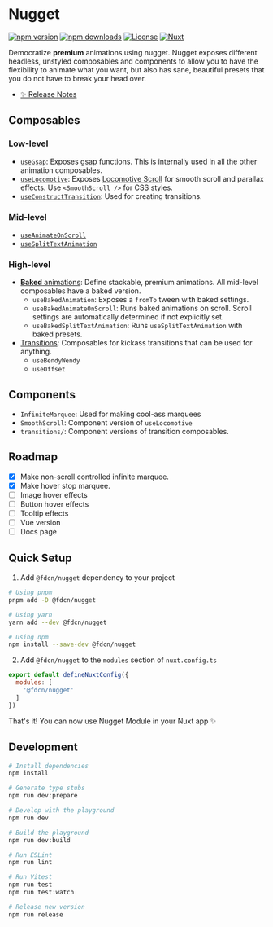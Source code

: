 <!--
Get your module up and running quickly.

Find and replace all on all files (CMD+SHIFT+F):
- Name: Nugget
- Package name: @fdcn/nugget
- Description: Democratise premium animations using nugget.
-->

# Nugget

[![npm version][npm-version-src]][npm-version-href]
[![npm downloads][npm-downloads-src]][npm-downloads-href]
[![License][license-src]][license-href]
[![Nuxt][nuxt-src]][nuxt-href]

Democratize **premium** animations using nugget. Nugget exposes different headless, unstyled composables and components to allow you to have the flexibility to animate what you want, but also has sane, beautiful presets that you do not have to break your head over.

- [✨ Release Notes](/CHANGELOG.md)
<!-- - [🏀 Online playground](https://stackblitz.com/github/your-org/@fdcn/nugget?file=playground%2Fapp.vue) -->
<!-- - [📖 Documentation](https://example.com) -->


## Composables

### Low-level
- [`useGsap`](/src/runtime/composables/use-gsap): Exposes [gsap][gsap-href] functions. This is internally used in all the other animation composables.
- [`useLocomotive`](/src/runtime/composables/use-locomotive): Exposes [Locomotive Scroll][locomotive-href] for smooth scroll and parallax effects. Use `<SmoothScroll />` for CSS styles.
- [`useConstructTransition`](/src/runtime/composables/transitions): Used for creating transitions.

### Mid-level
- [`useAnimateOnScroll`](/src/runtime/composables/use-animate-on-scroll)
- [`useSplitTextAnimation`](/src/runtime/composables/use-split-text-animation)

### High-level
- [**Baked** animations](/src/runtime/composables/baked): Define stackable, premium animations. All mid-level composables have a baked version.
  - `useBakedAnimation`: Exposes a `fromTo` tween with baked settings.
  - `useBakedAnimateOnScroll`: Runs baked animations on scroll. Scroll settings are automatically determined if not explicitly set.
  - `useBakedSplitTextAnimation`: Runs `useSplitTextAnimation` with baked presets.
- [Transitions](/src/runtime/composables/transitions): Composables for kickass transitions that can be used for anything.
  - `useBendyWendy`
  - `useOffset`

## Components
- `InfiniteMarquee`: Used for making cool-ass marquees
- `SmoothScroll`: Component version of `useLocomotive`
- `transitions/`: Component versions of transition composables.

## Roadmap
- [x] Make non-scroll controlled infinite marquee.
- [x] Make hover stop marquee.
- [ ] Image hover effects
- [ ] Button hover effects
- [ ] Tooltip effects
- [ ] Vue version
- [ ] Docs page

## Quick Setup

1. Add `@fdcn/nugget` dependency to your project

```bash
# Using pnpm
pnpm add -D @fdcn/nugget

# Using yarn
yarn add --dev @fdcn/nugget

# Using npm
npm install --save-dev @fdcn/nugget
```

2. Add `@fdcn/nugget` to the `modules` section of `nuxt.config.ts`

```js
export default defineNuxtConfig({
  modules: [
    '@fdcn/nugget'
  ]
})
```

That's it! You can now use Nugget Module in your Nuxt app ✨

## Development

```bash
# Install dependencies
npm install

# Generate type stubs
npm run dev:prepare

# Develop with the playground
npm run dev

# Build the playground
npm run dev:build

# Run ESLint
npm run lint

# Run Vitest
npm run test
npm run test:watch

# Release new version
npm run release
```

<!-- Badges -->
[npm-version-src]: https://img.shields.io/npm/v/@fdcn/nugget/latest.svg?style=flat&colorA=18181B&colorB=28CF8D
[npm-version-href]: https://npmjs.com/package/@fdcn/nugget

[npm-downloads-src]: https://img.shields.io/npm/dm/@fdcn/nugget.svg?style=flat&colorA=18181B&colorB=28CF8D
[npm-downloads-href]: https://npmjs.com/package/@fdcn/nugget

[license-src]: https://img.shields.io/npm/l/@fdcn/nugget.svg?style=flat&colorA=18181B&colorB=28CF8D
[license-href]: https://npmjs.com/package/@fdcn/nugget

[nuxt-src]: https://img.shields.io/badge/Nuxt-18181B?logo=nuxt.js
[nuxt-href]: https://nuxt.com
[gsap-href]: https://gsap.com/
[locomotive-href]: https://github.com/locomotivemtl/locomotive-scroll/tree/v5-beta
